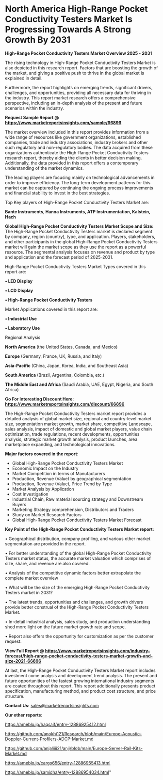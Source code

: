 # North America High-Range Pocket Conductivity Testers Market Is Progressing Towards A Strong Growth By 2031

<Strong> High-Range Pocket Conductivity Testers Market Overview 2025 - 2031</strong>

The rising technology in High-Range Pocket Conductivity Testers Market is also depicted in this research report. Factors that are boosting the growth of the market, and giving a positive push to thrive in the global market is explained in detail.

Furthermore, the report highlights on emerging trends, significant drivers, challenges, and opportunities, providing all necessary data for thriving in the industry. This report market research offers a comprehensive perspective, including an in-depth analysis of the present and future scenarios within the industry.

<strong>Request Sample Report @ <a href=https://www.marketreportsinsights.com/sample/66896>https://www.marketreportsinsights.com/sample/66896</a></strong>

The market overview included in this report provides information from a wide range of resources like government organizations, established companies, trade and industry associations, industry brokers and other such regulatory and non-regulatory bodies. The data acquired from these organizations authenticate the High-Range Pocket Conductivity Testers research report, thereby aiding the clients in better decision making. Additionally, the data provided in this report offers a contemporary understanding of the market dynamics.

The leading players are focusing mainly on technological advancements in order to improve efficiency. The long-term development patterns for this market can be captured by continuing the ongoing process improvements and financial stability to invest in the best strategies.

Top Key players of High-Range Pocket Conductivity Testers Market are:

<strong>Bante Instruments, Hanna Instruments, ATP Instrumentation, Kalstein, Hach</strong>

<strong><b>Global High-Range Pocket Conductivity Testers Market Scope and Size:</b></strong>
The High-Range Pocket Conductivity Testers market is declared segment by company, region (country), type, and application. Players, stakeholders, and other participants in the global High-Range Pocket Conductivity Testers market will gain the market scope as they use the report as a powerful resource. The segmental analysis focuses on revenue and product by type and application and the forecast period of 2025-2031.

High-Range Pocket Conductivity Testers Market Types covered in this report are:

<strong>• LED Display

• LCD Display

• High-Range Pocket Conductivity Testers</strong>

Market Applications covered in this report are:

<strong>• Industrial Use

• Laboratory Use</strong> 

Regional Analysis

<strong>North America</strong> (the United States, Canada, and Mexico)

<strong>Europe</strong> (Germany, France, UK, Russia, and Italy)

<strong>Asia-Pacific</strong> (China, Japan, Korea, India, and Southeast Asia)

<strong>South America</strong> (Brazil, Argentina, Colombia, etc.)

<strong>The Middle East and Africa</strong> (Saudi Arabia, UAE, Egypt, Nigeria, and South Africa)

<strong>Go For Interesting Discount Here: <a href=https://www.marketreportsinsights.com/discount/66896>https://www.marketreportsinsights.com/discount/66896</a></strong>

The High-Range Pocket Conductivity Testers market report provides a detailed analysis of global market size, regional and country-level market size, segmentation market growth, market share, competitive Landscape, sales analysis, impact of domestic and global market players, value chain optimization, trade regulations, recent developments, opportunities analysis, strategic market growth analysis, product launches, area marketplace expanding, and technological innovations.

<strong><b>Major factors covered in the report:</b></strong>
<ul>
  <li>Global High-Range Pocket Conductivity Testers Market </li>
  <li>Economic Impact on the Industry</li>
  <li>Market Competition in terms of Manufacturers</li>
  <li>Production, Revenue (Value) by geographical segmentation</li>
  <li>Production, Revenue (Value), Price Trend by Type</li>
  <li>Market Analysis by Application</li>
  <li>Cost Investigation</li>
  <li>Industrial Chain, Raw material sourcing strategy and Downstream Buyers</li>
  <li>Marketing Strategy comprehension, Distributors and Traders</li>
  <li>Study on Market Research Factors</li>
  <li>Global High-Range Pocket Conductivity Testers Market Forecast</li>
</ul>

<strong><b>Key Point of the High-Range Pocket Conductivity Testers Market report:</b></strong>

• Geographical distribution, company profiling, and various other market segmentation are provided in the report.

• For better understanding of the global High-Range Pocket Conductivity Testers market status, the accurate market valuation which comprises of size, share, and revenue are also covered.

• Analysis of the competitive dynamic factors better extrapolate the complete market overview

• What will be the size of the emerging High-Range Pocket Conductivity Testers market in 2031?

• The latest trends, opportunities and challenges, and growth drivers provide better construal of the High-Range Pocket Conductivity Testers Market.

• In-detail industrial analysis, sales study, and production understanding shed more light on the future market growth rate and scope.

• Report also offers the opportunity for customization as per the customer request.

<strong><b>View Full Report @ <a href=https://www.marketreportsinsights.com/industry-forecast/high-range-pocket-conductivity-testers-market-growth-and-size-2021-66896>https://www.marketreportsinsights.com/industry-forecast/high-range-pocket-conductivity-testers-market-growth-and-size-2021-66896</a></b></strong>


At last, the High-Range Pocket Conductivity Testers Market report includes investment come analysis and development trend analysis. The present and future opportunities of the fastest growing international industry segments are coated throughout this report. This report additionally presents product specification, manufacturing method, and product cost structure, and price structure.

<strong>Contact Us:</strong>
sales@marketreportsinsights.com

<strong>Our other reports:</strong>

<a href=https://ameblo.jp/haqsaif/entry-12886925412.html>https://ameblo.jp/haqsaif/entry-12886925412.html</a>

<a href=https://github.com/anokhi121/Research/blob/main/Europe-Acoustic-Doppler-Current-Profilers-ADCP-Market.md>https://github.com/anokhi121/Research/blob/main/Europe-Acoustic-Doppler-Current-Profilers-ADCP-Market.md</a>

<a href=https://github.com/anjaliiii21/anjj/blob/main/Europe-Server-Rail-Kits-Market.md>https://github.com/anjaliiii21/anjj/blob/main/Europe-Server-Rail-Kits-Market.md</a>

<a href=https://ameblo.jp/cargo656/entry-12886955413.html>https://ameblo.jp/cargo656/entry-12886955413.html</a>

<a href=https://ameblo.jp/samidha/entry-12886954034.html>https://ameblo.jp/samidha/entry-12886954034.html</a>"
